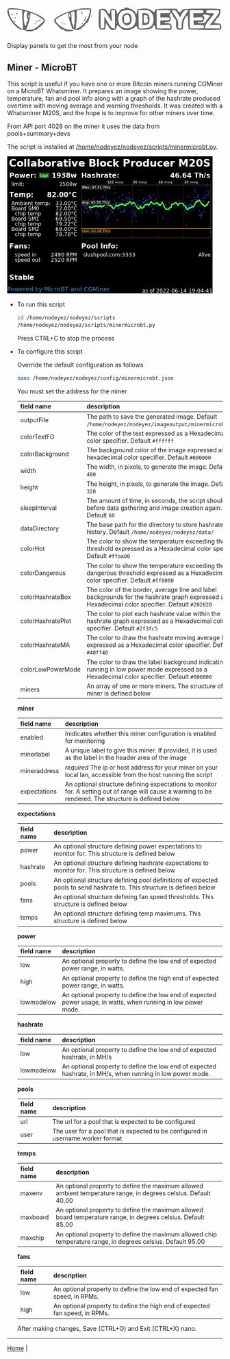 # ![Nodeyez](https://raw.githubusercontent.com/vicariousdrama/nodeyez/main/images/nodeyez.svg)
Display panels to get the most from your node

## Miner - MicroBT

This script is useful if you have one or more Bitcoin miners running CGMiner
on a MicroBT Whatsminer.  It prepares an image showing the power, temperature,
fan and pool info along with a graph of the hashrate produced overtime with
moving average and warning thresholds.  It was created with a Whatsminer M20S,
and the hope is to improve for other miners over time.

From API port 4028 on the miner it uses the data from pools+summary+devs

The script is installed at [/home/nodeyez/nodeyez/scripts/minermicrobt.py](../scripts/minermicrobt.py).

![sample image of miner status](../images/minermicrobt.png)

* To run this script

   ```sh
   cd /home/nodeyez/nodeyez/scripts
   /home/nodeyez/nodeyez/scripts/minermicrobt.py
   ```

   Press CTRL+C to stop the process

* To configure this script

   Override the default configuration as follows

   ```sh
   nano /home/nodeyez/nodeyez/config/minermicrobt.json
   ```

   You must set the address for the miner

   | field name | description |
   | --- | --- |
   | outputFile | The path to save the generated image. Default `/home/nodeyez/nodeyez/imageoutput/minermicrobt.png` |
   | colorTextFG | The color of the text expressed as a Hexadecimal color specifier. Default `#ffffff` |
   | colorBackground | The background color of the image expressed as a hexadecimal color specifier. Default `#000000` |
   | width | The width, in pixels, to generate the image. Default `480` |
   | height | The height, in pixels, to generate the image. Default `320` |
   | sleepInterval | The amount of time, in seconds, the script should wait before data gathering and image creation again. Default `60` |
   | dataDirectory | The base path for the directory to store hashrate history. Default `/home/nodeyez/nodeyez/data/` |
   | colorHot | The color to show the temperature exceeding the hot threshold expressed as a Hexadecimal color specifier. Default `#ffaa00` |
   | colorDangerous | The color to show the temperature exceeding the dangerous threshold expressed as a Hexadecimal color specifier. Default `#ff0000` |
   | colorHashrateBox | The color of the border, average line and label backgrounds for the hashrate graph expressed as a Hexadecimal color specifier. Default `#202020` |
   | colorHashratePlot | The color to plot each hashrate value within the hashrate graph expressed as a Hexadecimal color specifier. Default `#2f3fc5` |
   | colorHashrateMA | The color to draw the hashrate moving average line expressed as a Hexadecimal color specifier. Default `#40ff40` |
   | colorLowPowerMode | The color to draw the label background indicating if running in low power mode expressed as a Hexadecimal color specifier. Default `#006000` |
   | miners | An array of one or more miners. The structure of a miner is defined below |

   __miner__

   | field name | description |
   | --- | --- |
   | enabled | Inidicates whether this miner configuration is enabled for monitoring |
   | minerlabel | A unique label to give this miner. If provided, it is used as the label in the header area of the image |
   | mineraddress | *required* The ip or host address for your miner on your local lan, accessible from the host running the script |
   | expectations | An optional structure defining expectations to monitor for. A setting out of range will cause a warning to be rendered. The structure is defined below |


   __expectations__

   | field name | description |
   | --- | --- |
   | power | An optional structure defining power expectations to monitor for. This structure is defined below |
   | hashrate | An optional structure defining hashrate expectations to monitor for. This structure is defined below |
   | pools | An optional structure defining pool definitions of expected pools to send hashrate to. This structure is defined below |
   | fans | An optional structure defining fan speed thresholds. This structure is defined below |
   | temps | An optional structure defining temp maximums. This structure is defined below |

   __power__

   | field name | description |
   | --- | --- |
   | low | An optional property to define the low end of expected power range, in watts. |
   | high | An optional property to define the high end of expected power range, in watts. |
   | lowmodelow | An optional property to define the low end of expected power usage, in watts, when running in low power mode. |

   __hashrate__

   | field name | description |
   | --- | --- |
   | low | An optional property to define the low end of expected hashrate, in MH/s |
   | lowmodelow | An optional property to define the low end of expected hashrate, in MH/s, when running in low power mode. |

   __pools__

   | field name | description |
   | --- | --- |
   | url | The url for a pool that is expected to be configured |
   | user | The user for a pool that is expected to be configured in username.worker format |

   __temps__

   | field name | description |
   | --- | --- |
   | maxenv | An optional property to define the maximum allowed ambient temperature range, in degrees celsius. Default 40.00 |
   | maxboard | An optional property to define the maximum allowed board temperature range, in degrees celsius. Default 85.00 |
   | maxchip | An optional property to define the maximum allowed chip temperature range, in degrees celsius. Default 95.00 |

   __fans__

   | field name | description |
   | --- | --- |
   | low | An optional property to define the low end of expected fan speed, in RPMs. |
   | high | An optional property to define the high end of expected fan speed, in RPMs. |


   After making changes, Save (CTRL+O) and Exit (CTRL+X) nano.


---

[Home](../README.md) |

